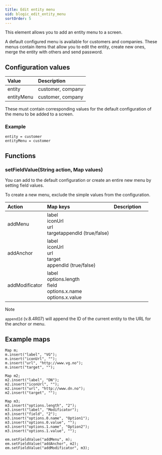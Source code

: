 ```yaml
---
title: Edit entity menu
uid: blogic_edit_entity_menu
sortOrder: 5
---
```


This element allows you to add an entity menu to a screen.

A default configured menu is available for customers and companies. These menus contain items that allow you to edit the entity, create new ones, merge the entity with others and send password.

## Configuration values

| Value      | Description       |
|:-----------|:------------------|
| entity     | customer, company |
| entityMenu | customer, company |

These must contain corresponding values for the default configuration of the menu to be added to a screen.

### Example

```crmscript
entity = customer
entityMenu = customer
```

## Functions

### setFieldValue(String action, Map values)

You can add to the default configuration or create an entire new menu by setting field values.

To create a new menu, exclude the simple values from the configuration.

| Action         | Map keys               | Description                           | |
|:---------------|:-----------------------|:--------------------------------------|-|
| addMenu        | label<br/>iconUrl<br/>url<br/>target<be/>appendId (true/false) | |
| addAnchor      | label<br/>iconUrl<br/>url<br/>target<br/>appendId (true/false) | |
| addModificator | label<br/>options.length<br/>field<br/>options.x.name<br/>options.x.value |

> [!NOTE]
> `appendId` (v.8.4R07) will append the ID of the current entity to the URL for the anchor or menu.

## Example maps

```crmscript
Map m;
m.insert("label", "VG");
m.insert("iconUrl", "");
m.insert("url", "http://www.vg.no");
m.insert("target", "");

Map m2;
m2.insert("label", "DN");
m2.insert("iconUrl", "");
m2.insert("url", "http://www.dn.no");
m2.insert("target", "");

Map m3;
m3.insert("options.length", "2");
m3.insert("label", "Modificator");
m3.insert("field", "2");
m3.insert("options.0.name", "Option1");
m3.insert("options.0.value", "");
m3.insert("options.1.name", "Option2");
m3.insert("options.1.value", "");

em.setFieldValue("addMenu", m);
em.setFieldValue("addAnchor", m2);
em.setFieldValue("addModificator", m3);
```

